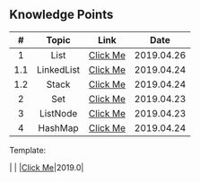 

## Knowledge Points
| # | Topic | Link | Date |
|:-:|:-:|:-:|:-:|
| 1 | List |[Click Me](https://github.com/Zingg7/LeetCode/blob/Knowledge-Points/%3D%20List.md)|2019.04.26|
| 1.1 | LinkedList | [Click Me](https://github.com/Zingg7/LeetCode/blob/Knowledge-Points/-%20LinkedList.md)|2019.04.24|
| 1.2 | Stack |[Click Me](https://github.com/Zingg7/LeetCode/blob/Knowledge-Points/-%20Stack.md)|2019.04.24|
| 2 | Set |[Click Me](https://github.com/Zingg7/LeetCode/blob/Knowledge-Points/Set.md)|2019.04.23|
| 3 | ListNode |[Click Me](https://github.com/Zingg7/LeetCode/edit/Knowledge-Points/ListNode.md)|2019.04.23|
| 4 | HashMap | [Click Me](https://github.com/Zingg7/LeetCode/blob/Knowledge-Points/-%20HashMap.md)|2019.04.24|


Template:

|  |  |[Click Me]()|2019.0|


